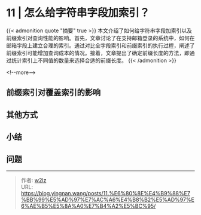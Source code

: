 # 11 | 怎么给字符串字段加索引？


{{&lt; admonition quote &#34;摘要&#34; true &gt;}}
本文介绍了如何给字符串字段加索引以及前缀索引对查询性能的影响。首先，文章讨论了在支持邮箱登录的系统中，如何在邮箱字段上建立合理的索引。通过对比全字段索引和前缀索引的执行过程，阐述了前缀索引可能增加查询成本的情况。接着，文章提出了确定前缀长度的方法，即通过统计索引上不同值的数量来选择合适的前缀长度。
{{&lt; /admonition &gt;}}

&lt;!--more--&gt;

## 前缀索引对覆盖索引的影响

## 其他方式

## 小结

## 问题


---

> 作者: [w2lz](https://github.com/w2lz)  
> URL: https://blog.yingnan.wang/posts/11.%E6%80%8E%E4%B9%88%E7%BB%99%E5%AD%97%E7%AC%A6%E4%B8%B2%E5%AD%97%E6%AE%B5%E5%8A%A0%E7%B4%A2%E5%BC%95/  

